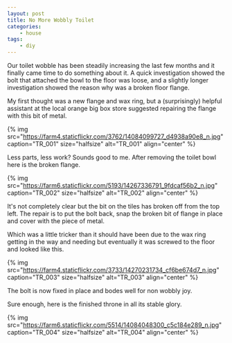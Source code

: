 ```yaml
---
layout: post
title: No More Wobbly Toilet
categories:
    - house
tags:
    - diy
---
```


Our toilet wobble has been steadily increasing the last few months and it finally came time to do something about it. A quick investigation showed the bolt that attached the bowl to the floor was loose, and a slightly longer investigation showed the reason why was a broken floor flange.

My first thought was a new flange and wax ring, but a (surprisingly) helpful assistant at the local orange big box store suggested repairing the flange with this bit of metal.

{% img src="https://farm4.staticflickr.com/3762/14084099727_d4938a90e8_n.jpg" caption="TR_001" size="halfsize" alt="TR_001" align="center" %}

Less parts, less work? Sounds good to me. After removing the toilet bowl here is the broken flange.

{% img src="https://farm6.staticflickr.com/5193/14267336791_9fdcaf56b2_n.jpg" caption="TR_002" size="halfsize" alt="TR_002" align="center" %}

It's not completely clear but the bit on the tiles has broken off from the top left. The repair is to put the bolt back, snap the broken bit of flange in place and cover with the piece of metal.

Which was a little tricker than it should have been due to the wax ring getting in the way and needing but eventually it was screwed to the floor and looked like this.

{% img src="https://farm4.staticflickr.com/3733/14270231734_cf6be674d7_n.jpg" caption="TR_003" size="halfsize" alt="TR_003" align="center" %}

The bolt is now fixed in place and bodes well for non wobbly joy.

Sure enough, here is the finished throne in all its stable glory.

{% img src="https://farm6.staticflickr.com/5514/14084048300_c5c184e289_n.jpg" caption="TR_004" size="halfsize" alt="TR_004" align="center" %}